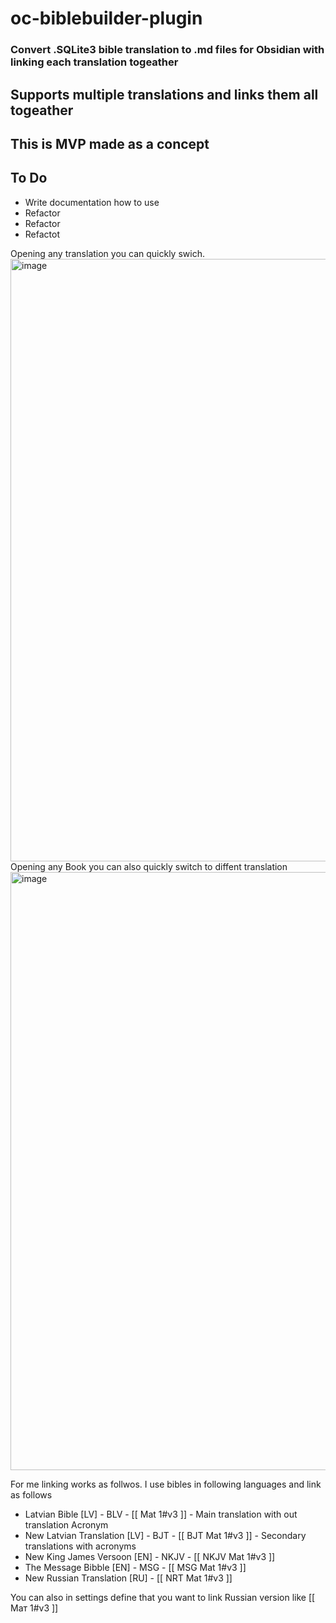 # oc-biblebuilder-plugin
### Convert .SQLite3 bible translation to .md files for Obsidian with linking each translation togeather

## Supports multiple translations and links them all togeather

## This is MVP made as a concept

## To Do
- Write documentation how to use
- Refactor
- Refactor
- Refactot

Opening any translation you can quickly swich. 
<img width="964" alt="image" src="https://user-images.githubusercontent.com/8720442/193295192-9427923e-8d5b-4091-ac6e-0cb0722c2fde.png">
Opening any Book you can also quickly switch to diffent translation
<img width="957" alt="image" src="https://user-images.githubusercontent.com/8720442/193313709-6299403b-1ead-49c9-8a8c-7557f978f6d2.png">

For me linking works as follwos.
I use bibles in following languages and link as follows
- Latvian Bible [LV] - BLV - [[ Mat 1#v3 ]] - Main translation with out translation Acronym
- New Latvian Translation [LV] - BJT - [[ BJT Mat 1#v3 ]] - Secondary translations with acronyms
- New King James Versoon [EN] - NKJV - [[ NKJV Mat 1#v3 ]]
- The Message Bibble [EN] - MSG - [[ MSG Mat 1#v3 ]]
- New Russian Translation [RU] - [[ NRT Mat 1#v3 ]]

You can also in settings define that you want to link Russian version like [[ Мат 1#v3 ]]

